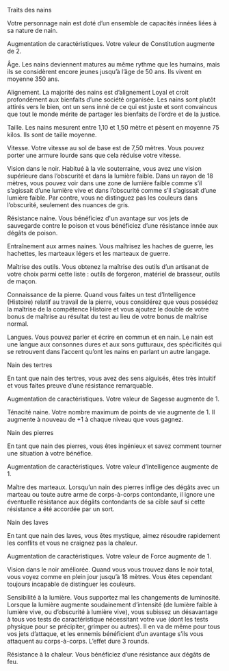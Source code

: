 
[][Generic]

Traits des nains

Votre personnage nain est doté d’un ensemble de capacités innées liées à sa nature de nain.

Augmentation de caractéristiques. Votre valeur de Constitution augmente de 2.

Âge. Les nains deviennent matures au même rythme que les humains, mais ils se considèrent encore jeunes jusqu’à l’âge de 50 ans. Ils vivent en moyenne 350 ans.

Alignement. La majorité des nains est d’alignement Loyal et croit profondément aux bienfaits d’une société organisée. Les nains sont plutôt attirés vers le bien, ont un sens inné de ce qui est juste et sont convaincus que tout le monde mérite de partager les bienfaits de l’ordre et de la justice.

Taille. Les nains mesurent entre 1,10 et 1,50 mètre et pèsent en moyenne 75 kilos. Ils sont de taille moyenne.

Vitesse. Votre vitesse au sol de base est de 7,50 mètres. Vous pouvez porter une armure lourde sans que cela réduise votre vitesse.

Vision dans le noir. Habitué à la vie souterraine, vous avez une vision supérieure dans l’obscurité et dans la lumière faible. Dans un rayon de 18 mètres, vous pouvez voir dans une zone de lumière faible comme s’il s’agissait d’une lumière vive et dans l’obscurité comme s’il s’agissait d’une lumière faible. Par contre, vous ne distinguez pas les couleurs dans l’obscurité, seulement des nuances de gris.

Résistance naine. Vous bénéficiez d'un avantage sur vos jets de sauvegarde contre le poison et vous bénéficiez d’une résistance innée aux dégâts de poison.

Entraînement aux armes naines. Vous maîtrisez les haches de guerre, les hachettes, les marteaux légers et les marteaux de guerre.

Maîtrise des outils. Vous obtenez la maîtrise des outils d’un artisanat de votre choix parmi cette liste : outils de forgeron, matériel de brasseur, outils de maçon.

Connaissance de la pierre. Quand vous faites un test d’Intelligence (Histoire) relatif au travail de la pierre, vous considérez que vous possédez la maîtrise de la compétence Histoire et vous ajoutez le double de votre bonus de maîtrise au résultat du test au lieu de votre bonus de maîtrise normal.

Langues. Vous pouvez parler et écrire en commun et en nain. Le nain est une langue aux consonnes dures et aux sons gutturaux, des spécificités qui se retrouvent dans l’accent qu’ont les nains en parlant un autre langage.

Nain des tertres

En tant que nain des tertres, vous avez des sens aiguisés, êtes très intuitif et vous faites preuve d’une résistance remarquable.

Augmentation de caractéristiques. Votre valeur de Sagesse augmente de 1.

Ténacité naine. Votre nombre maximum de points de vie augmente de 1. Il augmente à nouveau de +1 à chaque niveau que vous gagnez.

Nain des pierres

En tant que nain des pierres, vous êtes ingénieux et savez comment tourner une situation à votre bénéfice.

Augmentation de caractéristiques. Votre valeur d’Intelligence augmente de 1.

Maître des marteaux. Lorsqu’un nain des pierres inflige des dégâts avec un marteau ou toute autre arme de corps-à-corps contondante, il ignore une éventuelle résistance aux dégâts contondants de sa cible sauf si cette résistance a été accordée par un sort.

Nain des laves

En tant que nain des laves, vous êtes mystique, aimez résoudre rapidement les conflits et vous ne craignez pas la chaleur.

Augmentation de caractéristiques. Votre valeur de Force augmente de 1.

Vision dans le noir améliorée. Quand vous vous trouvez dans le noir total, vous voyez comme en plein jour jusqu’à 18 mètres. Vous êtes cependant toujours incapable de distinguer les couleurs.

Sensibilité à la lumière. Vous supportez mal les changements de luminosité. Lorsque la lumière augmente soudainement d’intensité (de lumière faible à lumière vive, ou d’obscurité à lumière vive), vous subissez un désavantage à tous vos tests de caractéristique nécessitant votre vue (dont les tests physique pour se précipiter, grimper ou autres). Il en va de même pour tous vos jets d’attaque, et les ennemis bénéficient d’un avantage s’ils vous attaquent au corps-à-corps. L’effet dure 3 rounds.

Résistance à la chaleur. Vous bénéficiez d’une résistance aux dégâts de feu.

[Generic]: #
